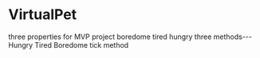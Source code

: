 # VirtualPet
three properties for MVP project
boredome 
tired 
hungry
three methods---
Hungry 
Tired 
Boredome
tick method
